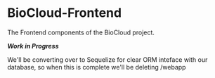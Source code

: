 # BioCloud-Frontend
The Frontend components of the BioCloud project.


***Work in Progress***

We'll be converting over to Sequelize for clear ORM inteface with our database, so when this is complete we'll be deleting /webapp
